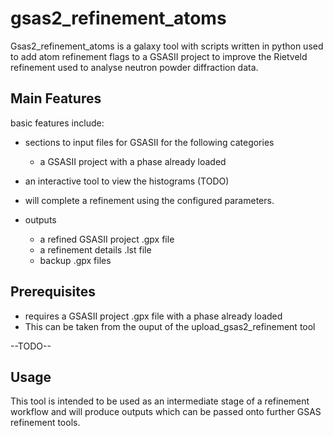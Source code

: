 # gsas2_refinement_atoms

Gsas2_refinement_atoms is a galaxy tool with scripts written in python used to add atom refinement flags to a GSASII project to improve the Rietveld refinement used to analyse neutron powder diffraction data. 

## Main Features

basic features include:
- sections to input files for GSASII for the following categories
    - a GSASII project with a phase already loaded

- an interactive tool to view the histograms (TODO)

- will complete a refinement using the configured parameters.

- outputs 
    - a refined GSASII project .gpx file
    - a refinement details .lst file
    - backup .gpx files


## Prerequisites 
- requires a GSASII project .gpx file with a phase already loaded
- This can be taken from the ouput of the upload_gsas2_refinement tool

--TODO--

## Usage 

This tool is intended to be used as an intermediate stage of a refinement workflow and will produce outputs which can be passed onto further GSAS refinement tools. 
